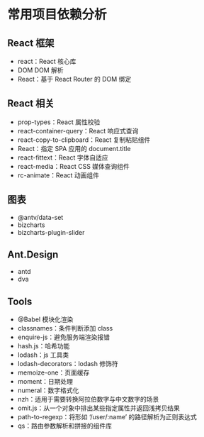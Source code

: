 常用项目依赖分析
===

## React 框架

* react：React 核心库
* DOM DOM 解析
* React：基于 React Router 的 DOM 绑定

## React 相关

* prop-types：React 属性校验
* react-container-query：React 响应式查询
* react-copy-to-clipboard：React 复制粘贴组件
* React：指定 SPA 应用的 document.title
* react-fittext：React 字体自适应
* react-media：React CSS 媒体查询组件
* rc-animate：React 动画组件

## 图表

* @antv/data-set
* bizcharts
* bizcharts-plugin-slider

## Ant.Design

* antd
* dva

## Tools

* @Babel 模块化渲染
* classnames：条件判断添加 class
* enquire-js：避免服务端渲染报错
* hash.js：哈希功能
* lodash：js 工具类
* lodash-decorators：lodash 修饰符
* memoize-one：页面缓存
* moment：日期处理
* numeral：数字格式化
* nzh：适用于需要转换阿拉伯数字与中文数字的场景
* omit.js：从一个对象中排出某些指定属性并返回浅拷贝结果
* path-to-regexp：将形如 ‘/user/:name’ 的路径解析为正则表达式
* qs：路由参数解析和拼接的组件库
